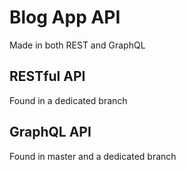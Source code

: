 # Blog App API
Made in both REST and GraphQL
## RESTful API 
Found in a dedicated branch
## GraphQL API
Found in master and a dedicated branch
